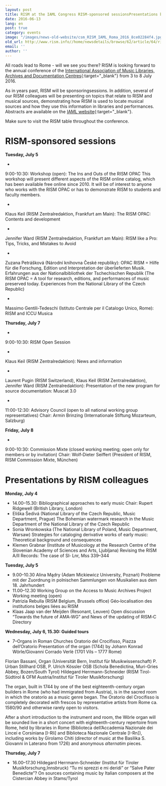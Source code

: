 ```yaml
---
layout: post
title: RISM at the IAML Congress RISM-sponsored sessionsPresentations by RISM colleagues
date: 2016-06-13
lang: en
post: true
category: events
image: "/images/news-old-website/csm_RISM_IAML_Roma_2016_8ce02284f4.jpg"
old_url: http://www.rism.info//home/newsdetails/browse/62/article/64/rism-at-the-iaml-congress.html
email: ''
author: ''
---
```



All roads lead to Rome - will we see you there? RISM is looking forward to the annual conference of the [International Association of Music Libraries, Archives and Documentation Centres](http://www.iaml2016.org/){:target="_blank"} from 3 to 8 July 2016.

As in years past, RISM will be sponsoringsessions. In addition, several of our RISM colleagues will be presenting on topics that relate to RISM and musical sources, demonstrating how RISM is used to locate musical sources and how they use this information in libraries and performances. Abstracts are available on the [IAML website](http://www.iaml.info/congresses/2016-rome){:target="_blank"}.

Make sure to visit the RISM table throughout the conference.

# RISM-sponsored sessions

**Tuesday, July 5**

-

9:00-10:30: Workshop (open): The Ins and Outs of the RISM OPAC
This workshop will present different aspects of the RISM online catalog, which has been available free online since 2010. It will be of interest to anyone who works with the RISM OPAC or has to demonstrate RISM to students and faculty members.


-

Klaus Keil (RISM Zentralredaktion, Frankfurt am Main): The RISM OPAC: Contents and development


-

Jennifer Ward (RISM Zentralredaktion, Frankfurt am Main): RISM like a Pro: Tips, Tricks, and Mistakes to Avoid


-

Zuzana Petrášková (Národní knihovna České republiky): OPAC RISM = Hilfe für die Forschung, Edition und Interpretation der überlieferten Musik. Erfahrungen aus der Nationalbibliothek der Tschechischen Republik (The RISM OPAC = A tool for research, editions, and performances of music preserved today. Experiences from the National Library of the Czech Republic)


-

Massimo Gentili-Tedeschi (Istituto Centrale per il Catalogo Unico, Rome): RISM and ICCU Musica



**Thursday, July 7**

-

9:00-10:30: RISM Open Session


-

Klaus Keil (RISM Zentralredaktion): News and information


-

Laurent Pugin (RISM Switzerland), Klaus Keil (RISM Zentralredaktion), Jennifer Ward (RISM Zentralredaktion): Presentation of the new program for source documentation: Muscat 3.0



-

11:00-12:30: Advisory Council (open to all national working group representatives)
Chair: Armin Brinzing (Internationale Stiftung Mozarteum, Salzburg)



**Friday, July 8**

-

9:00-10:30: Commission Mixte (closed working meeting; open only for members or by invitation)
Chair: Wolf‐Dieter Seiffert (President of RISM, RISM Commission Mixte, München)

# Presentations by RISM colleagues

**Monday, July 4**

- 14.00–15.30: Bibliographical approaches to early music
Chair: Rupert Ridgewell (British Library, London)
- Eliška Šedivá (National Library of the Czech Republic, Music Department, Prague)
The Bohemian watermark research in the Music Department of the National Library of the Czech Republic
- Sonia Wronkowska (The National Library of Poland, Music Department, Warsaw)
Strategies for cataloging derivative works of early music: Theoretical background and consequences
- Klemen Grabnar (Institute of Musicology at the Research Centre of the Slovenian Academy of Sciences and Arts, Ljubljana)
Revising the RISM A/II Records: The case of SI‐ Lnr, Mss 339–344

**Tuesday, July 5**

- 9.00–10.30 Alina Mądry (Adam Mickiewicz University, Poznań)
Probleme mit der Zuordnung in polnischen Sammlungen von Musikalien aus dem 18. Jahrhundert
- 11.00–12.30 Working Group on the Access to Music Archives Project
Working meeting (open)
- Patrizia Rebulla (RISM Belgium, Brussels office)
Géo‐localisation des institutions belges liées au RISM
- Klaas Jaap van der Meijden (Resonant, Leuven)
Open discussion “Towards the future of AMA‐WG” and News of the updating of RISM‐C Directory

**Wednesday, July 6, 15.30: Guided tours**

- 7–Organs in Roman Churches
Oratorio del Crocifisso, Piazza dell’Oratorio
Presentation of the organ (1744) by Johann Konrad Wörle/Giovanni Corrado Verlè (1701 Vils – 1777 Rome)

Florian Bassani, Organ (Universität Bern, Institut für Musikwissenschaft)
P. Urban Stillhard OSB, P. Ulrich Kössler OSB (Schola Benedictina, Muri-Gries Abbey, Bozen/South Tyrol)
Hildegard Herrmann-Schneider (RISM Tirol-Südtirol & OFM Austria/Institut für Tiroler Musikforschung)

The organ, built in 1744 by one of the best eighteenth-century organ builders in Rome (who had immigrated from Austria), is in the sacred room in which the oratorio as a music genre began. The Oratorio del Crocifisso is completely decorated with frescos by representative artists from Rome ca. 1580/90 and otherwise rarely open to visitors.

After a short introduction to the instrument and room, the Wörle organ will be sounded live in a short concert with eighteenth-century repertoire from Rome, held by libraries in Rome (Biblioteca dell’Accademia Nazionale dei Lincei e Corsiniana [I-Rli] and Biblioteca Nazionale Centrale [I-Rn]), including works by Girolamo Chiti (director of music at the Basilika S. Giovanni in Laterano from 1726) and anonymous _alternatim_ pieces.

**Thursday, July 7**

- 16.00–17.30
Hildegard Herrmann‐Schneider (Institut für Tiroler Musikforschung,Innsbruck)
“Tu mi sprezzi e mi deridi” or “Salve Pater Benedicte”? On sources containing music by Italian composers at the Cistercian Abbey in Stams/Tyrol

